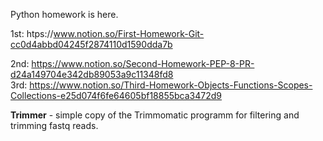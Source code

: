 Python homework is here.                                                                                                

1st: htps://www.notion.so/First-Homework-Git-cc0d4abbd04245f2874110d1590dda7b                                                   

2nd: https://www.notion.so/Second-Homework-PEP-8-PR-d24a149704e342db89053a9c11348fd8                                                                                                               
3rd: https://www.notion.so/Third-Homework-Objects-Functions-Scopes-Collections-e25d074f6fe64605bf18855bca3472d9     

**Trimmer** - simple copy of the Trimmomatic programm for filtering and trimming fastq reads.
